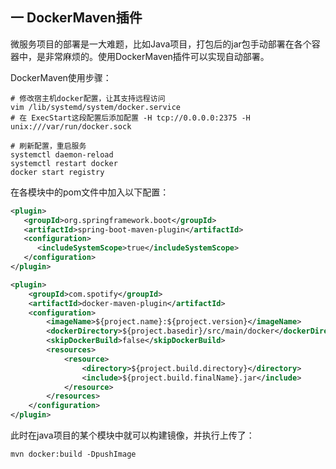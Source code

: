 ## 一 DockerMaven插件

微服务项目的部署是一大难题，比如Java项目，打包后的jar包手动部署在各个容器中，是非常麻烦的。使用DockerMaven插件可以实现自动部署。    

DockerMaven使用步骤：
```
# 修改宿主机docker配置，让其支持远程访问
vim /lib/systemd/system/docker.service
# 在 ExecStart这段配置后添加配置 -H tcp://0.0.0.0:2375 -H unix:///var/run/docker.sock

# 刷新配置，重启服务
systemctl daemon-reload
systemctl restart docker
docker start registry
```

在各模块中的pom文件中加入以下配置：
```xml
<plugin>
   <groupId>org.springframework.boot</groupId>
   <artifactId>spring-boot-maven-plugin</artifactId>
   <configuration>
      <includeSystemScope>true</includeSystemScope>
   </configuration>
</plugin>

<plugin>
    <groupId>com.spotify</groupId>
    <artifactId>docker-maven-plugin</artifactId>
    <configuration>
        <imageName>${project.name}:${project.version}</imageName>
        <dockerDirectory>${project.basedir}/src/main/docker</dockerDirectory>
        <skipDockerBuild>false</skipDockerBuild>
        <resources>
            <resource>
                <directory>${project.build.directory}</directory>
                <include>${project.build.finalName}.jar</include>
            </resource>
        </resources>
    </configuration>
</plugin>
```
此时在java项目的某个模块中就可以构建镜像，并执行上传了：
```
mvn docker:build -DpushImage
```